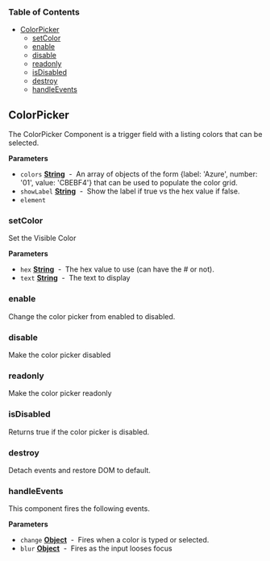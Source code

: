 <!-- Generated by documentation.js. Update this documentation by updating the source code. -->

### Table of Contents

-   [ColorPicker](#colorpicker)
    -   [setColor](#setcolor)
    -   [enable](#enable)
    -   [disable](#disable)
    -   [readonly](#readonly)
    -   [isDisabled](#isdisabled)
    -   [destroy](#destroy)
    -   [handleEvents](#handleevents)

## ColorPicker

The ColorPicker Component is a trigger field with a listing colors that can be selected.

**Parameters**

-   `colors` **[String](https://developer.mozilla.org/en-US/docs/Web/JavaScript/Reference/Global_Objects/String)**  -  An array of objects of the form {label: 'Azure', number: '01', value: 'CBEBF4'} that can be used to populate the color grid.
-   `showLabel` **[String](https://developer.mozilla.org/en-US/docs/Web/JavaScript/Reference/Global_Objects/String)**  -  Show the label if true vs the hex value if false.
-   `element`  

### setColor

Set the Visible Color

**Parameters**

-   `hex` **[String](https://developer.mozilla.org/en-US/docs/Web/JavaScript/Reference/Global_Objects/String)**  -  The hex value to use (can have the # or not).
-   `text` **[String](https://developer.mozilla.org/en-US/docs/Web/JavaScript/Reference/Global_Objects/String)**  -  The text to display

### enable

Change the color picker from enabled to disabled.

### disable

Make the color picker disabled

### readonly

Make the color picker readonly

### isDisabled

Returns true if the color picker is disabled.

### destroy

Detach events and restore DOM to default.

### handleEvents

This component fires the following events.

**Parameters**

-   `change` **[Object](https://developer.mozilla.org/en-US/docs/Web/JavaScript/Reference/Global_Objects/Object)**  -  Fires when a color is typed or selected.
-   `blur` **[Object](https://developer.mozilla.org/en-US/docs/Web/JavaScript/Reference/Global_Objects/Object)**  -  Fires as the input looses focus
